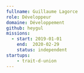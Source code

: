 ```yaml
---
fullname: Guillaume Lagorce
role: Développeur
domaine: Développement
github: heygul
missions:
  - start: 2019-01-01
    end:  2020-02-29
    status: independent
startups:
    - trait-d-union
---
```

